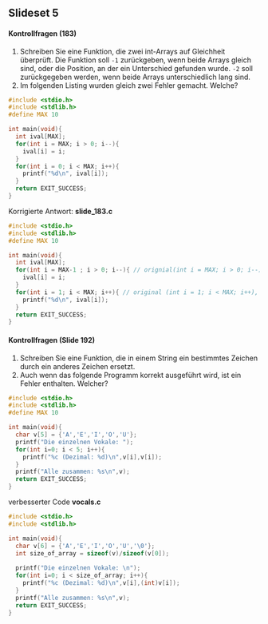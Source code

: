 ## Slideset 5
#### Kontrollfragen (183)
1. Schreiben Sie eine Funktion, die zwei int-Arrays auf Gleichheit überprüft. Die Funktion soll `-1` zurückgeben, wenn beide Arrays gleich sind, oder die Position, an der ein Unterschied gefunden wurde. `-2` soll zurückgegeben werden, wenn beide Arrays unterschiedlich lang sind.
2. Im folgenden Listing wurden gleich zwei Fehler gemacht. Welche?

```c
#include <stdio.h>
#include <stdlib.h>
#define MAX 10

int main(void){
  int ival[MAX];
  for(int i = MAX; i > 0; i--){
    ival[i] = i;
  }
  for(int i = 0; i < MAX; i++){
    printf("%d\n", ival[i]);
  }
  return EXIT_SUCCESS;
}
```

Korrigierte Antwort:
**slide_183.c**
```c
#include <stdio.h>
#include <stdlib.h>
#define MAX 10

int main(void){
  int ival[MAX];
  for(int i = MAX-1 ; i > 0; i--){ // orignial(int i = MAX; i > 0; i--), tries to write to ival[10] which it has no acess to.
    ival[i] = i;
  }
  for(int i = 1; i < MAX; i++){ // original (int i = 1; i < MAX; i++), started with int[0] which was not set
    printf("%d\n", ival[i]);
  }
  return EXIT_SUCCESS;
}
```

#### Kontrollfragen (Slide 192)
1. Schreiben Sie eine Funktion, die in einem String ein bestimmtes Zeichen durch ein anderes Zeichen ersetzt.
2. Auch wenn das folgende Programm korrekt ausgeführt wird, ist ein Fehler enthalten. Welcher?
```c
#include <stdio.h>
#include <stdlib.h>
#define MAX 10

int main(void){
  char v[5] = {'A','E','I','O','U'};
  printf("Die einzelnen Vokale: ");
  for(int i=0; i < 5; i++){
    printf("%c (Dezimal: %d)\n",v[i],v[i]);
  }
  printf("Alle zusammen: %s\n",v);
  return EXIT_SUCCESS;
}
```

verbesserter Code
**vocals.c**
```c
#include <stdio.h>
#include <stdlib.h>

int main(void){
  char v[6] = {'A','E','I','O','U','\0'};
  int size_of_array = sizeof(v)/sizeof(v[0]);
  
  printf("Die einzelnen Vokale: \n");
  for(int i=0; i < size_of_array; i++){
    printf("%c (Dezimal: %d)\n",v[i],(int)v[i]);
  }
  printf("Alle zusammen: %s\n",v);
  return EXIT_SUCCESS;
}
```
